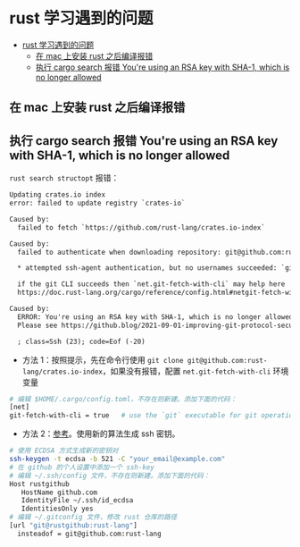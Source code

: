 # rust 学习遇到的问题

- [rust 学习遇到的问题](#rust-学习遇到的问题)
  - [在 mac 上安装 rust 之后编译报错](#在-mac-上安装-rust-之后编译报错)
  - [执行 cargo search 报错 You're using an RSA key with SHA-1, which is no longer allowed](#执行-cargo-search-报错-youre-using-an-rsa-key-with-sha-1-which-is-no-longer-allowed)

## 在 mac 上安装 rust 之后编译报错

## 执行 cargo search 报错 You're using an RSA key with SHA-1, which is no longer allowed

`rust search structopt` 报错：

```txt
Updating crates.io index
error: failed to update registry `crates-io`

Caused by:
  failed to fetch `https://github.com/rust-lang/crates.io-index`

Caused by:
  failed to authenticate when downloading repository: git@github.com:rust-lang/crates.io-index

  * attempted ssh-agent authentication, but no usernames succeeded: `git`

  if the git CLI succeeds then `net.git-fetch-with-cli` may help here
  https://doc.rust-lang.org/cargo/reference/config.html#netgit-fetch-with-cli

Caused by:
  ERROR: You're using an RSA key with SHA-1, which is no longer allowed. Please use a newer client or a different key type.
  Please see https://github.blog/2021-09-01-improving-git-protocol-security-github/ for more information.

  ; class=Ssh (23); code=Eof (-20)
```

- 方法 1：按照提示，先在命令行使用 `git clone git@github.com:rust-lang/crates.io-index`，如果没有报错，配置 `net.git-fetch-with-cli` 环境变量

```sh
# 编辑 $HOME/.cargo/config.toml，不存在则新建。添加下面的代码：
[net]
git-fetch-with-cli = true   # use the `git` executable for git operations
```

- 方法 2：[参考](https://www.howtogeek.com/devops/how-to-use-a-different-private-ssh-key-for-git-shell-commands/)。使用新的算法生成 ssh 密钥。

```sh
# 使用 ECDSA 方式生成新的密钥对
ssh-keygen -t ecdsa -b 521 -C "your_email@example.com"
# 在 github 的个人设置中添加一个 ssh-key
# 编辑 ~/.ssh/config 文件，不存在则新建。添加下面的代码：
Host rustgithub
   HostName github.com
   IdentityFile ~/.ssh/id_ecdsa
   IdentitiesOnly yes
# 编辑 ~/.gitconfig 文件，修改 rust 仓库的路径
[url "git@rustgithub:rust-lang"]
  insteadof = git@github.com:rust-lang
```
